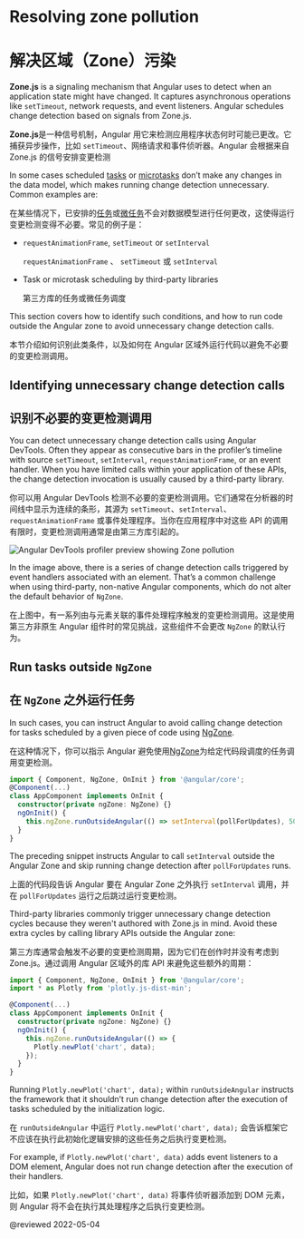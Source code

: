 # Resolving zone pollution

# 解决区域（Zone）污染

**Zone.js** is a signaling mechanism that Angular uses to detect when an application state might have changed. It captures asynchronous operations like `setTimeout`, network requests, and event listeners. Angular schedules change detection based on signals from Zone.js.

**Zone.js**是一种信号机制，Angular 用它来检测应用程序状态何时可能已更改。它捕获异步操作，比如 `setTimeout`、网络请求和事件侦听器。Angular 会根据来自 Zone.js 的信号安排变更检测

In some cases scheduled [tasks](https://developer.mozilla.org/en-US/docs/Web/API/HTML_DOM_API/Microtask_guide#tasks) or [microtasks](https://developer.mozilla.org/en-US/docs/Web/API/HTML_DOM_API/Microtask_guide#microtasks) don’t make any changes in the data model, which makes running change detection unnecessary. Common examples are:

在某些情况下，已安排的[任务](https://developer.mozilla.org/en-US/docs/Web/API/HTML_DOM_API/Microtask_guide#tasks)或[微任务](https://developer.mozilla.org/en-US/docs/Web/API/HTML_DOM_API/Microtask_guide#microtasks)不会对数据模型进行任何更改，这使得运行变更检测变得不必要。常见的例子是：

* `requestAnimationFrame`, `setTimeout` or `setInterval`

  `requestAnimationFrame` 、 `setTimeout` 或 `setInterval`

* Task or microtask scheduling by third-party libraries

  第三方库的任务或微任务调度

This section covers how to identify such conditions, and how to run code outside the Angular zone to avoid unnecessary change detection calls.

本节介绍如何识别此类条件，以及如何在 Angular 区域外运行代码以避免不必要的变更检测调用。

## Identifying unnecessary change detection calls

## 识别不必要的变更检测调用

You can detect unnecessary change detection calls using Angular DevTools. Often they appear as consecutive bars in the profiler’s timeline with source `setTimeout`, `setInterval`, `requestAnimationFrame`, or an event handler. When you have limited calls within your application of these APIs, the change detection invocation is usually caused by a third-party library.

你可以用 Angular DevTools 检测不必要的变更检测调用。它们通常在分析器的时间线中显示为连续的条形，其源为 `setTimeout`、`setInterval`、`requestAnimationFrame` 或事件处理程序。当你在应用程序中对这些 API 的调用有限时，变更检测调用通常是由第三方库引起的。

<div class="lightbox">
  <img alt="Angular DevTools profiler preview showing Zone pollution" src="generated/images/guide/change-detection/zone-pollution.png">
</div>

In the image above, there is a series of change detection calls triggered by event handlers associated with an element. That’s a common challenge when using third-party, non-native Angular components, which do not alter the default behavior of `NgZone`.

在上图中，有一系列由与元素关联的事件处理程序触发的变更检测调用。这是使用第三方非原生 Angular 组件时的常见挑战，这些组件不会更改 `NgZone` 的默认行为。

## Run tasks outside `NgZone`

## 在 `NgZone` 之外运行任务

In such cases, you can instruct Angular to avoid calling change detection for tasks scheduled by a given piece of code using [NgZone](/guide/zone).

在这种情况下，你可以指示 Angular 避免使用[NgZone](/guide/zone)为给定代码段调度的任务调用变更检测。

```ts
import { Component, NgZone, OnInit } from '@angular/core';
@Component(...)
class AppComponent implements OnInit {
  constructor(private ngZone: NgZone) {}
  ngOnInit() {
    this.ngZone.runOutsideAngular(() => setInterval(pollForUpdates), 500);
  }
}
```

The preceding snippet instructs Angular to call `setInterval` outside the Angular Zone and skip running change detection after `pollForUpdates` runs.

上面的代码段告诉 Angular 要在 Angular Zone 之外执行 `setInterval` 调用，并在 `pollForUpdates` 运行之后跳过运行变更检测。

Third-party libraries commonly trigger unnecessary change detection cycles because they weren't authored with Zone.js in mind. Avoid these extra cycles by calling library APIs outside the Angular zone:

第三方库通常会触发不必要的变更检测周期，因为它们在创作时并没有考虑到 Zone.js。通过调用 Angular 区域外的库 API 来避免这些额外的周期：

```ts
import { Component, NgZone, OnInit } from '@angular/core';
import * as Plotly from 'plotly.js-dist-min';

@Component(...)
class AppComponent implements OnInit {
  constructor(private ngZone: NgZone) {}
  ngOnInit() {
    this.ngZone.runOutsideAngular(() => {
      Plotly.newPlot('chart', data);
    });
  }
}
```

Running `Plotly.newPlot('chart', data);` within `runOutsideAngular` instructs the framework that it shouldn’t run change detection after the execution of tasks scheduled by the initialization logic.

在 `runOutsideAngular` 中运行 `Plotly.newPlot('chart', data);` 会告诉框架它不应该在执行此初始化逻辑安排的这些任务之后执行变更检测。

For example, if `Plotly.newPlot('chart', data)` adds event listeners to a DOM element, Angular does not run change detection after the execution of their handlers.

比如，如果 `Plotly.newPlot('chart', data)` 将事件侦听器添加到 DOM 元素，则 Angular 将不会在执行其处理程序之后执行变更检测。

@reviewed 2022-05-04
